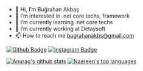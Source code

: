 - 👋 Hi, I’m Buğrahan Akbaş
- 👀 I’m interested in .net core techs, framework
- 🌱 I’m currently learning .net core techs
- 🔭 I’m currently working at Detaysoft
- 📫 How to reach me bugrahanakbs@gmail.com

[![Github Badge](https://img.shields.io/badge/-Github-000?style=quare&labelColor=000&logo=Github&logoColor=white&link=link)](https://github.com/bugrakbas) 
[![Instagram Badge](https://img.shields.io/badge/-Instagram-C13584?style=flat-quare&labelColor=C13584&logo=instagram&logoColor=white&link=link)](https://www.instagram.com/bugraakbass/) 

[![Anurag's github stats](https://github-readme-stats.vercel.app/api?username=bugrakbas&theme=blue-green)](https://github.com/anuraghazra/github-readme-stats)
[![Naereen's top languages](https://github-readme-stats.vercel.app/api/top-langs/?username=bugrakbas&theme=blue-green)](https://github.com/anuraghazra/github-readme-stats)






<!---
bugrakbas/bugrakbas is a ✨ special ✨ repository because its `README.md` (this file) appears on your GitHub profile.
You can click the Preview link to take a look at your changes.
--->
